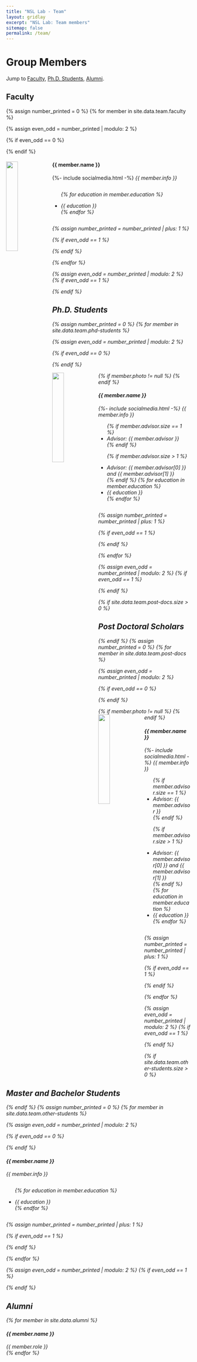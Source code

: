 ```yaml
---
title: "NSL Lab - Team"
layout: gridlay
excerpt: "NSL Lab: Team members"
sitemap: false
permalink: /team/
---
```


# Group Members
<!-- **We are  looking for new PhD students, Postdocs, and Master students to join the team** [(see openings)]({{ site.url }}{{ site.baseurl }}/vacancies) **!** -->


Jump to [Faculty](#faculty), [Ph.D. Students](#phd-students), [Alumni](#alumni).

<!----------------------------------------------------------------------------------------------------------------------------------------->
## Faculty
{% assign number_printed = 0 %}
{% for member in site.data.team.faculty %}

{% assign even_odd = number_printed | modulo: 2 %}

{% if even_odd == 0 %}
<div class="row">
{% endif %}

<div class="col-sm-6 clearfix">
  <img src="{{ site.url }}{{ site.baseurl }}/images/teampic/{{ member.photo }}" class="img-responsive" width="25%" style="float: left" />
  <h4>{{ member.name }}</h4>
  {%- include socialmedia.html -%}
  <i>{{ member.info }} <!--<br>email: <{{ member.email }}></i> -->
  <ul style="overflow: hidden">

  {% for education in member.education %}
    <li>{{ education }}</li>
  {% endfor %}

  </ul>
</div>

{% assign number_printed = number_printed | plus: 1 %}

{% if even_odd == 1 %}
</div>
{% endif %}

{% endfor %}

{% assign even_odd = number_printed | modulo: 2 %}
{% if even_odd == 1 %}
</div>
{% endif %}

<!----------------------------------------------------------------------------------------------------------------------------------------->
## Ph.D. Students
{% assign number_printed = 0 %}
{% for member in site.data.team.phd-students %}

{% assign even_odd = number_printed | modulo: 2 %}

{% if even_odd == 0 %}
<div class="row">
{% endif %}

<div class="col-sm-6 clearfix">

  {% if member.photo != null %}
  <img src="{{ site.url }}{{ site.baseurl }}/images/teampic/{{ member.photo }}" class="img-responsive" width="25%" style="float: left" />
  {% endif %}
  
  <h4>{{ member.name }}</h4>
  {%- include socialmedia.html -%}
  <i>{{ member.info }}</i><!--<br>email: <{{ member.email }}></i> -->
  <ul style="overflow: hidden">
  {% if member.advisor.size == 1 %}
    <li>Advisor: <i>{{ member.advisor }}</i></li>
  {% endif %}

  {% if member.advisor.size > 1 %} <!-- Generally a student is advised by max of 2 professors -->
    <li>Advisor: <i>{{ member.advisor[0] }}</i> and <i>{{ member.advisor[1] }}</i> </li>
  {% endif %}
  {% for education in member.education %}
    <li>{{ education }}</li>
  {% endfor %}

  </ul>
</div>

{% assign number_printed = number_printed | plus: 1 %}

{% if even_odd == 1 %}
</div>
{% endif %}

{% endfor %}

{% assign even_odd = number_printed | modulo: 2 %}
{% if even_odd == 1 %}
</div>
{% endif %}

<!----------------------------------------------------------------------------------------------------------------------------------------->

{% if site.data.team.post-docs.size > 0 %}
## Post Doctoral Scholars
{% endif %}
{% assign number_printed = 0 %}
{% for member in site.data.team.post-docs %}

{% assign even_odd = number_printed | modulo: 2 %}

{% if even_odd == 0 %}
<div class="row">
{% endif %}

<div class="col-sm-6 clearfix">

  {% if member.photo != null %}
  <img src="{{ site.url }}{{ site.baseurl }}/images/teampic/{{ member.photo }}" class="img-responsive" width="25%" style="float: left" />
  {% endif %}
  
  <h4>{{ member.name }}</h4>
  {%- include socialmedia.html -%}
  <i>{{ member.info }} <!--<br>email: <{{ member.email }}></i> -->
  <ul style="overflow: hidden">
  {% if member.advisor.size == 1 %}
    <li>Advisor: <i>{{ member.advisor }}</i></li>
  {% endif %}

  {% if member.advisor.size > 1 %} <!-- Generally a member is advised by max of 2 professors -->
    <li>Advisor: <i>{{ member.advisor[0] }}</i> and <i>{{ member.advisor[1] }}</i> </li>
  {% endif %}
  {% for education in member.education %}
    <li>{{ education }}</li>
  {% endfor %}

  </ul>
</div>

{% assign number_printed = number_printed | plus: 1 %}

{% if even_odd == 1 %}
</div>
{% endif %}

{% endfor %}

{% assign even_odd = number_printed | modulo: 2 %}
{% if even_odd == 1 %}
</div>
{% endif %}

<!----------------------------------------------------------------------------------------------------------------------------------------->
{% if site.data.team.other-students.size > 0 %}
## Master and Bachelor Students
{% endif %}
{% assign number_printed = 0 %}
{% for member in site.data.team.other-students %}

{% assign even_odd = number_printed | modulo: 2 %}

{% if even_odd == 0 %}
<div class="row">
{% endif %}

<div class="col-sm-6 clearfix">
  <h4>{{ member.name }}</h4>
  <i>{{ member.info }} <!-- <br>email: <{{ member.email }}></i> -->
  <ul style="overflow: hidden">

  {% for education in member.education %}
    <li>{{ education }}</li>
  {% endfor %}

  </ul>
</div>

{% assign number_printed = number_printed | plus: 1 %}

{% if even_odd == 1 %}
</div>
{% endif %}

{% endfor %}

{% assign even_odd = number_printed | modulo: 2 %}
{% if even_odd == 1 %}
</div>
{% endif %}

<!----------------------------------------------------------------------------------------------------------------------------------------->
## Alumni
<div class="row">
{% for member in site.data.alumni %}
<div class="col-sm-6 clearfix">
  <h4>{{ member.name }}</h4>
  <i> {{ member.role }}</i>
</div>
{% endfor %}
</div>

<!----------------------------------------------------------------------------------------------------------------------------------------->
<!-- ## Former visitors, BSc/ MSc students

<div class="row">
<div class="col-sm-4 clearfix">
<h4>Visitors</h4>
{% for member in site.data.alumni_visitors %}
{{ member.name }}
{% endfor %}
</div>

<div class="col-sm-4 clearfix">
<h4>Master students</h4>
{% for member in site.data.alumni_msc %}
{{ member.name }}
{% endfor %}
</div>

<div class="col-sm-4 clearfix">
<h4>Bachelor Students</h4>
{% for member in site.data.alumni_bsc %}
{{ member.name }}
{% endfor %}
</div>

</div> -->
